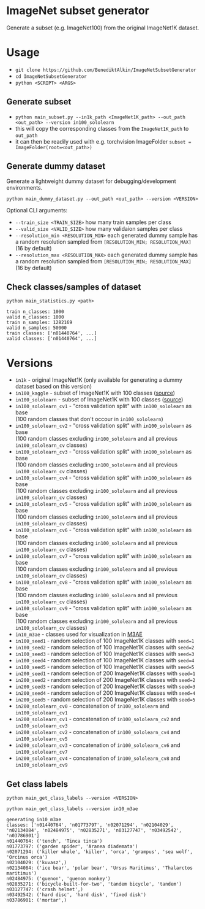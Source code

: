 # ImageNet subset generator

Generate a subset (e.g. ImageNet100) from the original ImageNet1K dataset.

# Usage
- `git clone https://github.com/BenediktAlkin/ImageNetSubsetGenerator`
- `cd ImageNetSubsetGenerator`
- `python <SCRIPT> <ARGS>`

## Generate subset

- `python main_subset.py --in1k_path <ImageNet1K_path> --out_path <out_path> --version in100_sololearn`
- this will copy the corresponding classes from the `ImageNet1K_path` to `out_path`
- it can then be readily used with e.g. torchvision ImageFolder `subset = ImageFolder(root=<out_path>)`

## Generate dummy dataset

Generate a lightweight dummy dataset for debugging/development environments.

`python main_dummy_dataset.py --out_path <out_path> --version <VERSION>`

Optional CLI arguments:
- `--train_size <TRAIN_SIZE>` how many train samples per class
- `--valid_size <VALID_SIZE>` how many validaion samples per class
- `--resolution_min <RESOLUTION_MIN>` each generated dummy sample has a random resolution sampled from `[RESOLUTION_MIN; RESOLUTION_MAX]` (16 by default)
- `--resolution_max <RESOLUTION_MAX>` each generated dummy sample has a random resolution sampled from `[RESOLUTION_MIN; RESOLUTION_MAX]` (16 by default)

## Check classes/samples of dataset

`python main_statistics.py <path>`
```
train n_classes: 1000
valid n_classes: 1000
train n_samples: 1282169
valid n_samples: 50000
train classes: ['n01440764', ...]
valid classes: ['n01440764', ...]
```


# Versions

- `in1k` - original ImageNet1K (only available for generating a dummy dataset based on this version)
- `in100_kaggle` - subset of ImageNet1K with 100
  classes ([source](https://www.kaggle.com/datasets/ambityga/imagenet100))
- `in100_sololearn` - subset of ImageNet1K with 100
  classes ([source](https://github.com/vturrisi/solo-learn/issues/137))
- `in100_sololearn_cv1` - "cross validation split" with `in100_sololearn` as base <br/>
   (100 random classes that don't occour in `in100_sololearn`)
- `in100_sololearn_cv2` - "cross validation split" with `in100_sololearn` as base <br/> 
  (100 random classes excluding `in100_sololearn` and all previous `in100_sololearn_cv` classes)
- `in100_sololearn_cv3` - "cross validation split" with `in100_sololearn` as base <br/>
  (100 random classes excluding `in100_sololearn` and all previous `in100_sololearn_cv` classes)
- `in100_sololearn_cv4` - "cross validation split" with `in100_sololearn` as base <br/>
  (100 random classes excluding `in100_sololearn` and all previous `in100_sololearn_cv` classes)
- `in100_sololearn_cv5` - "cross validation split" with `in100_sololearn` as base <br/> 
  (100 random classes excluding `in100_sololearn` and all previous `in100_sololearn_cv` classes)
- `in100_sololearn_cv6` - "cross validation split" with `in100_sololearn` as base <br/>
  (100 random classes excluding `in100_sololearn` and all previous `in100_sololearn_cv` classes)
- `in100_sololearn_cv7` - "cross validation split" with `in100_sololearn` as base <br/> 
  (100 random classes excluding `in100_sololearn` and all previous `in100_sololearn_cv` classes)
- `in100_sololearn_cv8` - "cross validation split" with `in100_sololearn` as base <br/>
  (100 random classes excluding `in100_sololearn` and all previous `in100_sololearn_cv` classes)
- `in100_sololearn_cv9` - "cross validation split" with `in100_sololearn` as base <br/>
  (100 random classes excluding `in100_sololearn` and all previous `in100_sololearn_cv` classes)
- `in10_m3ae` - classes used for visualization in [M3AE](https://arxiv.org/abs/2205.14204)
- `in100_seed1` - random selection of 100 ImageNet1K classes with `seed=1`
- `in100_seed2` - random selection of 100 ImageNet1K classes with `seed=2`
- `in100_seed3` - random selection of 100 ImageNet1K classes with `seed=3`
- `in100_seed4` - random selection of 100 ImageNet1K classes with `seed=4`
- `in100_seed5` - random selection of 100 ImageNet1K classes with `seed=5`
- `in200_seed1` - random selection of 200 ImageNet1K classes with `seed=1`
- `in200_seed2` - random selection of 200 ImageNet1K classes with `seed=2`
- `in200_seed3` - random selection of 200 ImageNet1K classes with `seed=3`
- `in200_seed4` - random selection of 200 ImageNet1K classes with `seed=4`
- `in200_seed5` - random selection of 200 ImageNet1K classes with `seed=5`
- `in200_sololearn_cv0` - concatenation of `in100_sololearn` and `in100_sololearn_cv1`
- `in200_sololearn_cv1` - concatenation of `in100_sololearn_cv2` and `in100_sololearn_cv3`
- `in200_sololearn_cv2` - concatenation of `in100_sololearn_cv4` and `in100_sololearn_cv5`
- `in200_sololearn_cv3` - concatenation of `in100_sololearn_cv6` and `in100_sololearn_cv7`
- `in200_sololearn_cv4` - concatenation of `in100_sololearn_cv8` and `in100_sololearn_cv9`


## Get class labels
`python main_get_class_labels --version <VERSION>`

`python main_get_class_labels --version in10_m3ae`
```
generating in10_m3ae
classes: ['n01440764', 'n01773797', 'n02071294', 'n02104029', 'n02134084', 'n02484975', 'n02835271', 'n03127747', 'n03492542', 'n03786901']
n01440764: ('tench', 'Tinca tinca')
n01773797: ('garden spider', 'Aranea diademata')
n02071294: ('killer whale', 'killer', 'orca', 'grampus', 'sea wolf', 'Orcinus orca')
n02104029: ('kuvasz',)
n02134084: ('ice bear', 'polar bear', 'Ursus Maritimus', 'Thalarctos maritimus')
n02484975: ('guenon', 'guenon monkey')
n02835271: ('bicycle-built-for-two', 'tandem bicycle', 'tandem')
n03127747: ('crash helmet',)
n03492542: ('hard disc', 'hard disk', 'fixed disk')
n03786901: ('mortar',)
```